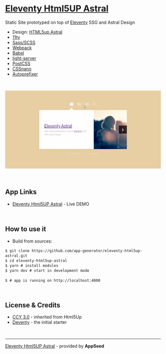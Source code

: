 ﻿# [Eleventy Html5UP Astral](https://eleventy-html5up-astral.appseed.us)

Static Site prototyped on top of [Eleventy](https://www.11ty.io/) SSG and Astral Design  


- Design: [HTML5up Astral](https://html5up.net/astral)
- [11ty](https://www.11ty.io/)
- [Sass/SCSS](https://github.com/sass/node-sass)
- [Webpack](https://webpack.js.org/)
- [Babel](https://babeljs.io/)
- [light-server](https://github.com/txchen/light-server)
- [PostCSS](https://postcss.org/)
- [CSSnano](https://cssnano.co/)
- [Autoprefixer](https://github.com/postcss/autoprefixer)

<br />

![Eleventy Html5UP Astral - Gif animated intro.](https://github.com/app-generator/static/blob/master/products/eleventy-html5up-astral-intro.gif?raw=true)

<br />

## App Links

- [Eleventy Html5UP Astral](https://eleventy-html5up-astral.appseed.us) - Live DEMO

<br />

## How to use it

- Build from sources:

```
$ git clone https://github.com/app-generator/eleventy-html5up-astral.git
$ cd eleventy-html5up-astral
$ yarn # install modules 
$ yarn dev # start in development mode

$ # app is running on http://localhost:4000
```

<br />

## License & Credits

- [CCY 3.0](https://html5up.net/license) - inherited from Html5Up
- [Deventy](https://github.com/ianrose/deventy) - the initial starter 

<br />

---
[Eleventy Html5UP Astral](https://eleventy-html5up-astral.appseed.us) - provided by **AppSeed**
